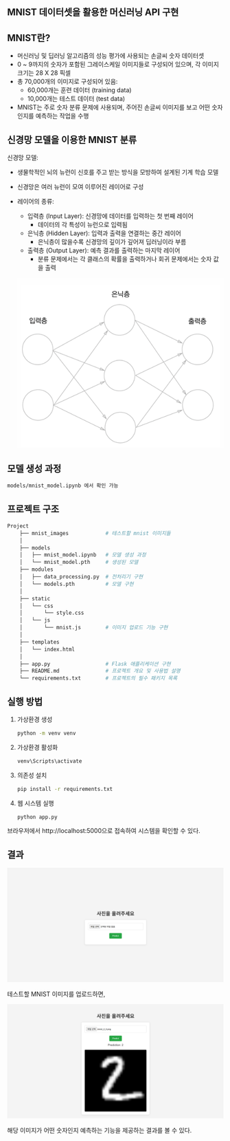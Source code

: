 ## MNIST 데이터셋을 활용한 머신러닝 API 구현

## MNIST란?
- 머신러닝 및 딥러닝 알고리즘의 성능 평가에 사용되는 손글씨 숫자 데이터셋
- 0 ~ 9까지의 숫자가 포함된 그레이스케일 이미지들로 구성되어 있으며, 각 이미지 크기는 28 X 28 픽셀
- 총 70,000개의 이미지로 구성되어 있음:
    - 60,000개는 훈련 데이터 (training data)
    - 10,000개는 테스트 데이터 (test data)
- MNIST는 주로 숫자 분류 문제에 사용되며, 주어진 손글씨 이미지를 보고 어떤 숫자인지를 예측하는 작업을 수행

## 신경망 모델을 이용한 MNIST 분류
신경망 모델:
- 생물학적인 뇌의 뉴런이 신호를 주고 받는 방식을 모방하여 설계된 기계 학습 모델
- 신경망은 여러 뉴런이 모여 이루어진 레이어로 구성
- 레이어의 종류:
    - 입력층 (Input Layer): 신경망에 데이터를 입력하는 첫 번째 레이어
        - 데이터의 각 특성이 뉴런으로 입력됨
    - 은닉층 (Hidden Layer): 입력과 출력을 연결하는 중간 레이어
        - 은닉층이 많을수록 신경망의 깊이가 깊어져 딥러닝이라 부름
    - 출력층 (Output Layer): 예측 결과를 출력하는 마지막 레이어
        - 분류 문제에서는 각 클래스의 확률을 출력하거나 회귀 문제에서는 숫자 값을 출력

    ![alt text](images_for_README/image-1.png)

## 모델 생성 과정
```bash
models/mnist_model.ipynb 에서 확인 가능
```

## 프로젝트 구조
```bash
Project
    ├── mnist_images            # 테스트할 mnist 이미지들
    │  
    ├── models
    │   ├── mnist_model.ipynb   # 모델 생성 과정
    │   └── mnist_model.pth     # 생성된 모델
    ├── modules
    │   ├── data_processing.py  # 전처리기 구현
    │   └── models.pth          # 모델 구현
    │
    ├── static
    │   └── css
    │       └── style.css
    │   └── js
    │       └── mnist.js        # 이미지 업로드 기능 구현
    │
    ├── templates
    │   └── index.html
    │
    ├── app.py                  # Flask 애플리케이션 구현
    ├── README.md               # 프로젝트 개요 및 사용법 설명 
    └── requirements.txt        # 프로젝트의 필수 패키지 목록
```

## 실행 방법
1. 가상환경 생성
    ```bash
    python -m venv venv
    ```
2. 가상환경 활성화
    ```bash
    venv\Scripts\activate
    ```
3. 의존성 설치
    ```bash
    pip install -r requirements.txt
    ```
4. 웹 시스템 실행
    ```bash
    python app.py
    ```
브라우저에서 http://localhost:5000으로 접속하여 시스템을 확인할 수 있다.

## 결과
![alt text](images_for_README/image-3.png)

테스트할 MNIST 이미지를 업로드하면,

![alt text](images_for_README/image-4.png)

해당 이미지가 어떤 숫자인지 예측하는 기능을 제공하는 결과를 볼 수 있다.